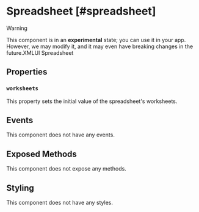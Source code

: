 # Spreadsheet [#spreadsheet]

>[!WARNING]
> This component is in an **experimental** state; you can use it in your app. However, we may modify it, and it may even have breaking changes in the future.XMLUI Spreadsheet

## Properties

### `worksheets`

This property sets the initial value of the spreadsheet's worksheets.

## Events

This component does not have any events.

## Exposed Methods

This component does not expose any methods.

## Styling

This component does not have any styles.
